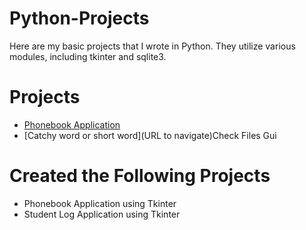 # Python-Projects
Here are my basic projects that I wrote in Python. They utilize various modules, including tkinter and sqlite3.

# Projects
- [Phonebook Application](https://github.com/developeralain/Python-Projects/blob/main/FileTransfer_Assignment_Part3.py)
- [Catchy word or short word](URL to navigate)Check Files Gui

# Created the Following Projects
- Phonebook Application using Tkinter
- Student Log Application using Tkinter



